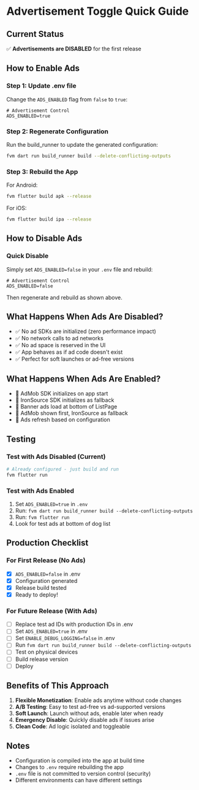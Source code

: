 # Advertisement Toggle Quick Guide

## Current Status
✅ **Advertisements are DISABLED** for the first release

## How to Enable Ads

### Step 1: Update .env file
Change the `ADS_ENABLED` flag from `false` to `true`:

```env
# Advertisement Control
ADS_ENABLED=true
```

### Step 2: Regenerate Configuration
Run the build_runner to update the generated configuration:

```bash
fvm dart run build_runner build --delete-conflicting-outputs
```

### Step 3: Rebuild the App
For Android:
```bash
fvm flutter build apk --release
```

For iOS:
```bash
fvm flutter build ipa --release
```

## How to Disable Ads

### Quick Disable
Simply set `ADS_ENABLED=false` in your `.env` file and rebuild:

```env
# Advertisement Control
ADS_ENABLED=false
```

Then regenerate and rebuild as shown above.

## What Happens When Ads Are Disabled?

- ✅ No ad SDKs are initialized (zero performance impact)
- ✅ No network calls to ad networks
- ✅ No ad space is reserved in the UI
- ✅ App behaves as if ad code doesn't exist
- ✅ Perfect for soft launches or ad-free versions

## What Happens When Ads Are Enabled?

- 📱 AdMob SDK initializes on app start
- 📱 IronSource SDK initializes as fallback
- 📱 Banner ads load at bottom of ListPage
- 📱 AdMob shown first, IronSource as fallback
- 📱 Ads refresh based on configuration

## Testing

### Test with Ads Disabled (Current)
```bash
# Already configured - just build and run
fvm flutter run
```

### Test with Ads Enabled
1. Set `ADS_ENABLED=true` in `.env`
2. Run: `fvm dart run build_runner build --delete-conflicting-outputs`
3. Run: `fvm flutter run`
4. Look for test ads at bottom of dog list

## Production Checklist

### For First Release (No Ads)
- [x] `ADS_ENABLED=false` in .env
- [x] Configuration generated
- [x] Release build tested
- [x] Ready to deploy!

### For Future Release (With Ads)
- [ ] Replace test ad IDs with production IDs in .env
- [ ] Set `ADS_ENABLED=true` in .env
- [ ] Set `ENABLE_DEBUG_LOGGING=false` in .env
- [ ] Run `fvm dart run build_runner build --delete-conflicting-outputs`
- [ ] Test on physical devices
- [ ] Build release version
- [ ] Deploy

## Benefits of This Approach

1. **Flexible Monetization**: Enable ads anytime without code changes
2. **A/B Testing**: Easy to test ad-free vs ad-supported versions
3. **Soft Launch**: Launch without ads, enable later when ready
4. **Emergency Disable**: Quickly disable ads if issues arise
5. **Clean Code**: Ad logic isolated and toggleable

## Notes

- Configuration is compiled into the app at build time
- Changes to `.env` require rebuilding the app
- `.env` file is not committed to version control (security)
- Different environments can have different settings